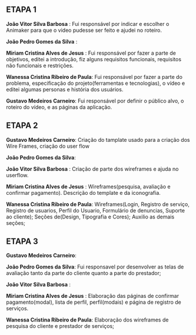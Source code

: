 <h2>ETAPA 1</h2>

**João Vitor Silva Barbosa** : Fui responsável por indicar e escolher o Animaker para que o video pudesse ser feito e ajudei no roteiro.


**João Pedro Gomes da Silva** : 

**Miriam Cristina Alves de Jesus** : Fui responsável por fazer a parte de objetivos, editei a introdução, fiz alguns requisitos funcionais, requisitos não funcionais e restrições.

**Wanessa Cristina Ribeiro de Paula**: Fui responsável por fazer a parte do problema, especificação do projeto(ferramentas e tecnologias), o vídeo e editei algumas personas e história dos usuários.

**Gustavo Medeiros Carneiro**: Fui responsável por definir o público alvo, o roteiro do vídeo, e as páginas da aplicação.


<h2>ETAPA 2</h2>

**Gustavo Medeiros Carneiro**: Criação do tamplate usado para a criação dos Wire Frames, criação do user flow

**João Pedro Gomes da Silva**:

**João Vitor Silva Barbosa** : Criação de parte dos wireframes e ajuda no userflow.

**Miriam Cristina Alves de Jesus** : Wireframes(pesquisa, avaliação e confirmar pagamento). Descrição do template e da iconografia.

**Wanessa Cristina Ribeiro de Paula**: Wireframes(Login, Registro de serviço, Registro de usuarios, Perfil do Usuario, Formulário de denuncias, Suporte ao cliente); Seções de(Design, Tipografia e Cores); Auxilio as demais seções;


<h2>ETAPA 3</h2>

**Gustavo Medeiros Carneiro**: 

**João Pedro Gomes da Silva**: Fui responsavel por desenvolver as telas de avaliação tanto da parte do cliente quanto a parte do prestador;

**João Vitor Silva Barbosa** : 

**Miriam Cristina Alves de Jesus** : Elaboração das páginas de confirmar pagamento(modal), lista de perfil, perfil(modais) e página de registro de serviços.

**Wanessa Cristina Ribeiro de Paula**: Elaboração dos wireframes de pesquisa do cliente e prestador de serviços;


